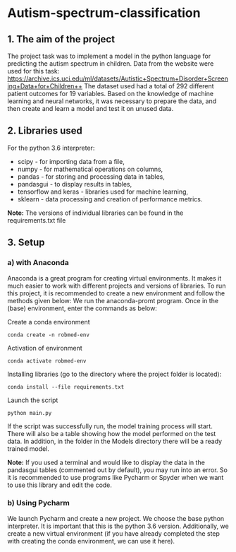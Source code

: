 # Autism-spectrum-classification

## 1. The aim of the project
The project task was to implement a model in the python language for predicting the autism spectrum in children. Data from the website were used for this task:
https://archive.ics.uci.edu/ml/datasets/Autistic+Spectrum+Disorder+Screening+Data+for+Children++
The dataset used had a total of 292 different patient outcomes for 19 variables. Based on the knowledge of machine learning and neural networks, it was necessary to prepare the data, and then create and learn a model and test it on unused data. 

## 2. Libraries used
For the python 3.6 interpreter:
* scipy - for importing data from a file,
* numpy - for mathematical operations on columns,
* pandas - for storing and processing data in tables,
* pandasgui - to display results in tables,
* tensorflow and keras - libraries used for machine learning,
* sklearn - data processing and creation of performance metrics.

__Note:__ The versions of individual libraries can be found in the requirements.txt file 


## 3. Setup
### a) with Anaconda
Anaconda is a great program for creating virtual environments. It makes it much easier to work with different projects and versions of libraries. To run this project, it is recommended to create a new environment and follow the methods given below:
We run the anaconda-promt program. Once in the (base) environment, enter the commands as below:

Create a conda environment 
```
conda create -n robmed-env
```

Activation of environment
```
conda activate robmed-env
```

Installing libraries (go to the directory where the project folder is located): 
```
conda install --file requirements.txt
```

Launch the script
```
python main.py
```

If the script was successfully run, the model training process will start. There will also be a table showing how the model performed on the test data. In addition, in the folder in the Models directory there will be a ready trained model.

**Note:** If you used a terminal and would like to display the data in the pandasgui tables (commented out by default), you may run into an error. So it is recommended to use programs like Pycharm or Spyder when we want to use this library and edit the code.

### b) Using Pycharm
We launch Pycharm and create a new project.
We choose the base python interpreter. It is important that this is the python 3.6 version.
Additionally, we create a new virtual environment (if you have already completed the step with creating the conda environment, we can use it here).




